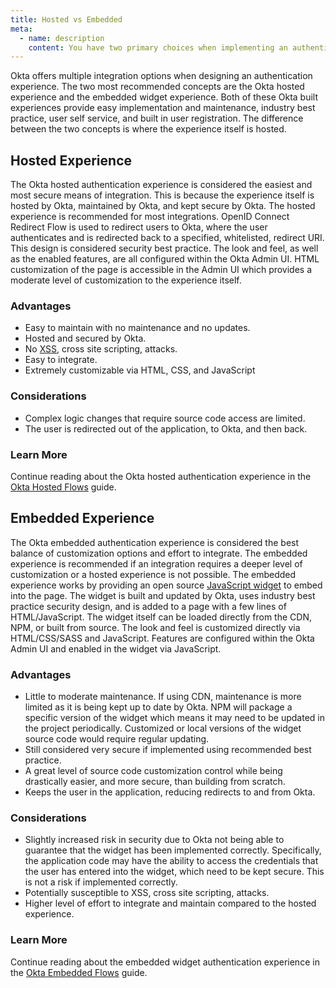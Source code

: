 ```yaml
---
title: Hosted vs Embedded
meta:
  - name: description
    content: You have two primary choices when implementing an authentication experience. Learn more about the differences between a hosted approach and an embedded approach.
---
```


Okta offers multiple integration options when designing an authentication experience. The two most recommended concepts are the Okta hosted experience and the embedded widget experience. Both of these Okta built experiences provide easy implementation and maintenance, industry best practice, user self service, and built in user registration. The difference between the two concepts is where the experience itself is hosted.

## Hosted Experience

The Okta hosted authentication experience is considered the easiest and most secure means of integration. This is because the experience itself is hosted by Okta, maintained by Okta, and kept secure by Okta. The hosted experience is recommended for most integrations. OpenID Connect Redirect Flow is used to redirect users to Okta, where the user authenticates and is redirected back to a specified, whitelisted, redirect URI. This design is considered security best practice. The look and feel, as well as the enabled features, are all configured within the Okta Admin UI. HTML customization of the page is accessible in the Admin UI which provides a moderate level of customization to the experience itself.

### Advantages

* Easy to maintain with no maintenance and no updates.
* Hosted and secured by Okta.
* No [XSS](https://developer.okta.com/books/api-security/sanitizing/common-attacks/#xss-cross-site-scripting), cross site scripting, attacks.
* Easy to integrate.
* Extremely customizable via HTML, CSS, and JavaScript

### Considerations

* Complex logic changes that require source code access are limited.
* The user is redirected out of the application, to Okta, and then back.

### Learn More

Continue reading about the Okta hosted authentication experience in the [Okta Hosted Flows](/docs/concepts/okta-hosted-flows/) guide.

## Embedded Experience

The Okta embedded authentication experience is considered the best balance of customization options and effort to integrate. The embedded experience is recommended if an integration requires a deeper level of customization or a hosted experience is not possible. The embedded experience works by providing an open source [JavaScript widget](https://github.com/okta/okta-signin-widget) to embed into the page. The widget is built and updated by Okta, uses industry best practice security design, and is added to a page with a few lines of HTML/JavaScript. The widget itself can be loaded directly from the CDN, NPM, or built from source. The look and feel is customized directly via HTML/CSS/SASS and JavaScript. Features are configured within the Okta Admin UI and enabled in the widget via JavaScript.

### Advantages

* Little to moderate maintenance. If using CDN, maintenance is more limited as it is being kept up to date by Okta. NPM will package a specific version of the widget which means it may need to be updated in the project periodically. Customized or local versions of the widget source code would require regular updating.
* Still considered very secure if implemented using recommended best practice.
* A great level of source code customization control while being drastically easier, and more secure, than building from scratch.
* Keeps the user in the application, reducing redirects to and from Okta.

### Considerations

* Slightly increased risk in security due to Okta not being able to guarantee that the widget has been implemented correctly. Specifically, the application code may have the ability to access the credentials that the user has entered into the widget, which need to be kept secure. This is not a risk if implemented correctly.
* Potentially susceptible to XSS, cross site scripting, attacks.
* Higher level of effort to integrate and maintain compared to the hosted experience.

### Learn More

Continue reading about the embedded widget authentication experience in the [Okta Embedded Flows](/docs/concepts/okta-embedded-flows/) guide.
